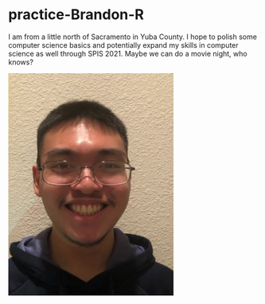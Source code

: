 # practice-Brandon-R

I am from a little north of Sacramento in Yuba County.
I hope to polish some computer science basics and potentially expand my skills in computer science as well through SPIS 2021.
Maybe we can do a movie night, who knows?

![me](brandon-r.jpg)
